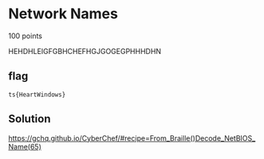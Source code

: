 # Network Names
100 points

HEHDHLEIGFGBHCHEFHGJGOGEGPHHHDHN

## flag
```shell
ts{HeartWindows}
```

## Solution
https://gchq.github.io/CyberChef/#recipe=From_Braille()Decode_NetBIOS_Name(65)

